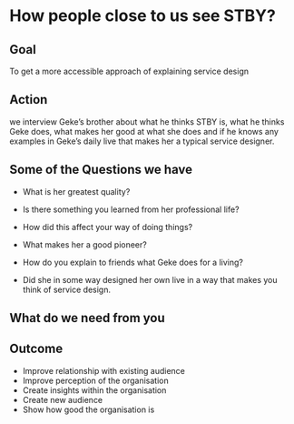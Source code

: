 # How people close to us see STBY?

## Goal

To get a more accessible approach of explaining service design 

## Action

we interview Geke’s brother about what he thinks STBY is, what he thinks Geke does, what makes her good at what she does and if he knows any examples in Geke’s daily live that makes her a typical service designer.

## Some of the Questions we have

* What is her greatest quality?

* Is there something you learned from her professional life?

* How did this affect your way of doing things?

* What makes her a good pioneer?

* How do you explain to friends what Geke does for a living?

* Did she in some way designed her own live in a way that makes you think of service design.

## What do we need from you



## Outcome

* Improve relationship with existing audience
* Improve perception of the organisation
* Create insights within the organisation
* Create new audience
* Show how good the organisation is
